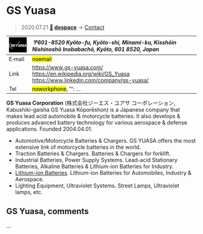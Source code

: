 # GS Yuasa
> 2020.07.21 **[🚀](../index/index.md) [despace](index.md)** → [Contact](contact.md)

|[![](f/contact/g/gs_yuasa_logo1_thumb.png)](f/contact/g/gs_yuasa_logo1.png)|*〒601-8520 Kyōto-fu, Kyōto-shi, Minami-ku, Kisshōin Nishinoshō Inobabachō, Kyōto, 601 8520, Japan*|
|:--|:--|
|E‑mail|<mark>noemail</mark>|
|Link|<https://www.gs-yuasa.com/><br> <https://en.wikipedia.org/wiki/GS_Yuasa><br> <https://www.linkedin.com/company/gs-yuasa/>|
|Tel|<mark>noworkphone</mark>, ℻: …|

**GS Yuasa Corporation** (株式会社ジーエス・ユアサ コーポレーション, Kabushiki-gaisha GS Yuasa Kōporēshon) is a Japanese company that makes lead acid automobile & motorcycle batteries. It also develops & produces advanced battery technology for various aerospace & defense applications. Founded 2004.04.01.

   - Automotive/Motorcycle Batteries & Chargers. GS YUASA offers the most extensive link of motorcycle batteries in the world.
   - Traction Batteries & Chargers. Batteries & Chargers for forklift.
   - Industrial Batteries, Power Supply Systems. Lead-acid Stationary Batteries, Alkaline Batteries & Lithium-ion Batteries for Industry.
   - [Lithium-ion Batteries](eb.md). Lithium-ion Batteries for Automobiles, Industry & Aerospace.
   - Lighting Equipment, Ultraviolet Systems. Street Lamps, Ultraviolet lamps, etc.

<p style="page-break-after:always"> </p>

## GS Yuasa, comments

…

